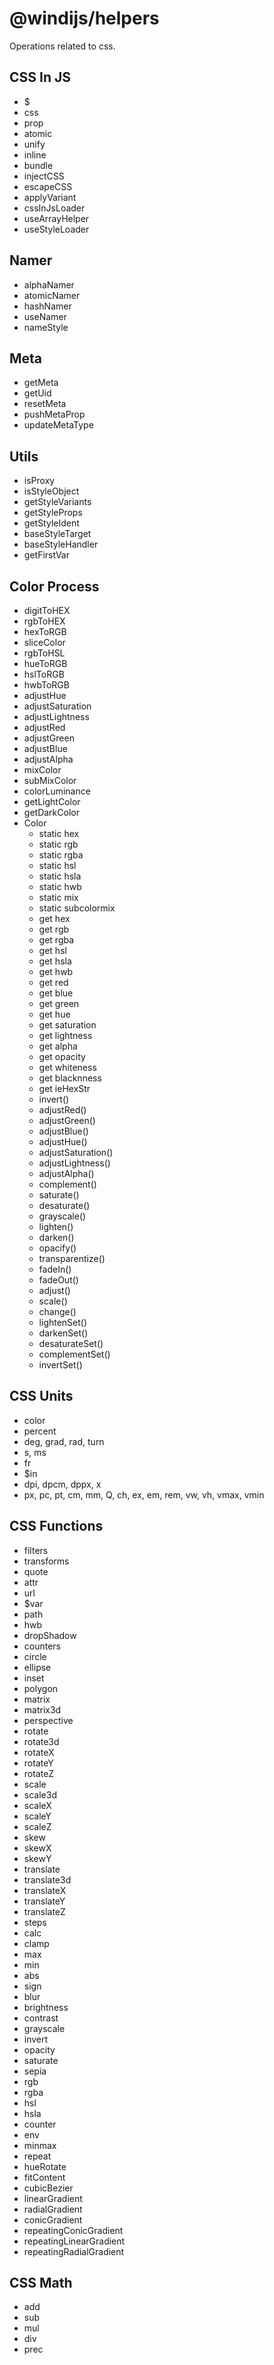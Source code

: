 # @windijs/helpers

Operations related to css.

## CSS In JS

- $
- css
- prop
- atomic
- unify
- inline
- bundle
- injectCSS
- escapeCSS
- applyVariant
- cssInJsLoader
- useArrayHelper
- useStyleLoader

## Namer

- alphaNamer
- atomicNamer
- hashNamer
- useNamer
- nameStyle

## Meta

- getMeta
- getUid
- resetMeta
- pushMetaProp
- updateMetaType

## Utils

- isProxy
- isStyleObject
- getStyleVariants
- getStyleProps
- getStyleIdent
- baseStyleTarget
- baseStyleHandler
- getFirstVar

## Color Process

- digitToHEX
- rgbToHEX
- hexToRGB
- sliceColor
- rgbToHSL
- hueToRGB
- hslToRGB
- hwbToRGB
- adjustHue
- adjustSaturation
- adjustLightness
- adjustRed
- adjustGreen
- adjustBlue
- adjustAlpha
- mixColor
- subMixColor
- colorLuminance
- getLightColor
- getDarkColor
- Color
  - static hex
  - static rgb
  - static rgba
  - static hsl
  - static hsla
  - static hwb
  - static mix
  - static subcolormix
  - get hex
  - get rgb
  - get rgba
  - get hsl
  - get hsla
  - get hwb
  - get red
  - get blue
  - get green
  - get hue
  - get saturation
  - get lightness
  - get alpha
  - get opacity
  - get whiteness
  - get blacknness
  - get ieHexStr
  - invert()
  - adjustRed()
  - adjustGreen()
  - adjustBlue()
  - adjustHue()
  - adjustSaturation()
  - adjustLightness()
  - adjustAlpha()
  - complement()
  - saturate()
  - desaturate()
  - grayscale()
  - lighten()
  - darken()
  - opacify()
  - transparentize()
  - fadeIn()
  - fadeOut()
  - adjust()
  - scale()
  - change()
  - lightenSet()
  - darkenSet()
  - desaturateSet()
  - complementSet()
  - invertSet()

## CSS Units

- color
- percent
- deg, grad, rad, turn
- s, ms
- fr
- $in
- dpi, dpcm, dppx, x
- px, pc, pt, cm, mm, Q, ch, ex, em, rem, vw, vh, vmax, vmin

## CSS Functions

- filters
- transforms
- quote
- attr
- url
- $var
- path
- hwb
- dropShadow
- counters
- circle
- ellipse
- inset
- polygon
- matrix
- matrix3d
- perspective
- rotate
- rotate3d
- rotateX
- rotateY
- rotateZ
- scale
- scale3d
- scaleX
- scaleY
- scaleZ
- skew
- skewX
- skewY
- translate
- translate3d
- translateX
- translateY
- translateZ
- steps
- calc
- clamp
- max
- min
- abs
- sign
- blur
- brightness
- contrast
- grayscale
- invert
- opacity
- saturate
- sepia
- rgb
- rgba
- hsl
- hsla
- counter
- env
- minmax
- repeat
- hueRotate
- fitContent
- cubicBezier
- linearGradient
- radialGradient
- conicGradient
- repeatingConicGradient
- repeatingLinearGradient
- repeatingRadialGradient

## CSS Math

- add
- sub
- mul
- div
- prec
